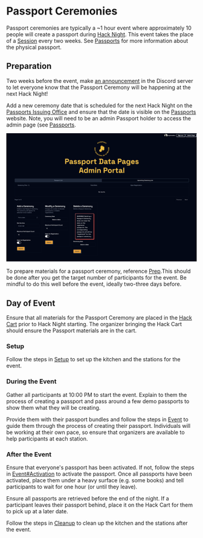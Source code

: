 # Passport Ceremonies

Passport ceremonies are typically a ~1 hour event where approximately 10 people will create a passport during
[Hack Night](../hack-night/README.md). This event takes the place of a [Session](../hack-night/sessions/README.md)
every two weeks. See [Passports](../../engineering/passports/README.md) for more information about the physical
passport.

## Preparation

Two weeks before the event, make [an announcement](https://discord.com/channels/772576325897945119/809620019792707594/1283602036683837546)
in the Discord server to let everyone know that the Passport Ceremony will be happening at the next Hack Night!

Add a new ceremony date that is scheduled for the next Hack Night on the [Passports Issuing Office](https://passports.purduehackers.com/admin)
and ensure that the date is visible on the [Passports](https://passports.purduehackers.com) website. Note, you
will need to be an admin Passport holder to access the admin page (see [Passports](../../engineering/passports/README.md).

![](./images/passports-admin-dashboard.png)

To prepare materials for a passport ceremony, reference [Prep](./prep.md).This should be done after you get the target
number of participants for the event. Be mindful to do this well before the event, ideally two-three days before.

## Day of Event

Ensure that all materials for the Passport Ceremony are placed in the [Hack Cart](../hack-night/hack-cart.md) prior
to Hack Night starting. The organizer bringing the Hack Cart should ensure the Passport materials are in the cart.

### Setup

Follow the steps in [Setup](./setup.md) to set up the kitchen and the stations for the event.

### During the Event

Gather all participants at 10:00 PM to start the event. Explain to them the process of creating a passport and
pass around a few demo passports to show them what they will be creating.

Provide them with their passport bundles and follow the steps in [Event](./event.md) to guide them through the
process of creating their passport. Individuals will be working at their own pace, so ensure that organizers
are available to help participants at each station.

### After the Event

Ensure that everyone's passport has been activated. If not, follow the steps in [Event#Activation](./event.md) to activate
the passport. Once all passports have been activated, place them under a heavy surface (e.g. some books) and tell
participants to wait for one hour (or until they leave).

Ensure all passports are retrieved before the end of the night. If a participant leaves their passport behind, place it
on the Hack Cart for them to pick up at a later date.

Follow the steps in [Cleanup](./cleanup.md) to clean up the kitchen and the stations after the event.
